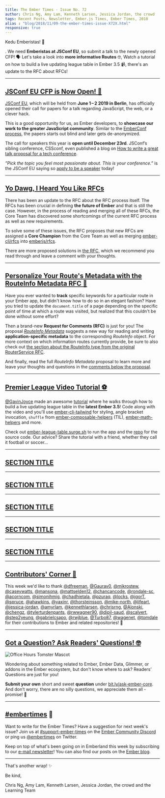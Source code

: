 ```yaml
---
title: The Ember Times - Issue No. 72
author: Chris Ng, Amy Lam, Kenneth Larsen, Jessica Jordan, the crowd
tags: Recent Posts, Newsletter, Ember.js Times, Ember Times, 2018
alias : "blog/2018/11/09-the-ember-times-issue-X72X.html"
responsive: true
---
```


Kedu Emberistas! 🐹

<SOME-INTRO-HERE-TO-KEEP-THEM-SUBSCRIBERS-READING>.
We need **Emberistas at JSConf EU**, so submit a talk to the newly opened CFP! 🗣️
Let's take a look into **more informative Routes** 🤓,
Watch a tutorial on how to build a live updating league table in Ember 3.5 📹,
there's an update to the RFC about RFCs!

---

## [JSConf EU CFP is Now Open! 👐](https://2019.jsconf.eu/call-for-speakers/)

[JSConf EU](https://2019.jsconf.eu/), which will be held from **June 1 – 2 2019 in Berlin**, has officially opened their call for papers for a talk regarding JavaScript, the web, or a clever hack.

<!--alex ignore blind-->
This is a good opportunity for us, as Ember developers, to **showcase our work to the greater JavaScript community**. Similar to the [EmberConf process](https://www.emberjs.com/blog/2018/10/12/the-ember-times-issue-68.html#toc_a-href-https-emberconf-com-become-a-speaker-html-emberconf-2019-call-for-papers-a), the papers starts out blind and later gets de-anonymized.

The call for speakers this year is **open until December 23rd**. JSConf’s sibling conference, CSSconf, even published a blog on [How to write a great talk proposal for a tech conference](https://blog.cssconf.eu/2014/06/12/how-to-write-a-great-talk-proposal-for-a-tech-conference/).

_”Pick the topic you feel most passionate about. This is your conference.”_  is the JSConf EU saying so [apply to be a speaker](https://2019.jsconf.eu/call-for-speakers/) today!

---

## [Yo Dawg, I Heard You Like RFCs](https://github.com/emberjs/rfcs/pull/300)
There has been an update to the RFC about the RFC process itself. The RFCs has been crucial in defining **the future of Ember** and that is still the case.
However, in the process of reading and merging all of these RFCs, the Core Team has discovered some shortcomings of the current RFC process as well as new requirements.

To solve some of these issues, the RFC proposes that new RFCs are assigned a **Core Champion** from the Core Team as well as merging [ember-cli/rfcs](https://github.com/ember-cli/rfcs) into [emberjs/rfcs](https://github.com/emberjs/rfcs).

There are more proposed solutions in [the RFC](https://github.com/emberjs/rfcs/blob/rfc-process-update/text/0300-rfc-process-update.md), which we recommend you read through and leave a comment with your thoughts.

---

## [Personalize Your Route's Metadata with the RouteInfo Metadata RFC 📝](https://github.com/emberjs/rfcs/pull/398)

Have you ever wanted to **track** specific keywords for a particular route in your Ember app, but didn't know how to do so in an elegant fashion? Have you tried to update the `document.title` of a page depending on the specific point of time at which a route was visited, but realized that this couldn't be done without some effort?

Then a brand-new **Request for Comments (RFC)** is just for you! The proposal [_RouteInfo Metadata_](https://github.com/emberjs/rfcs/pull/398) suggests a new way for reading and writing **application-specific metadata** to the corresponding _RouteInfo_ object. For more context on which information routes currently provide, be sure to also check out [the section about the RouteInfo type from the original RouterService RFC](https://github.com/emberjs/rfcs/blob/master/text/0095-router-service.md#routeinfo-type).

And finally, read the full _RouteInfo Metadata_ proposal to learn more and leave your thoughts and questions in the [comments below the proposal](https://github.com/emberjs/rfcs/pull/398).

---

## [Premier League Video Tutorial ⚽️](https://twitter.com/gavinjoyce/status/1059533557130059779)

[@GavinJoyce](https://github.com/gavinjoyce) made an awesome [tutorial](https://www.youtube.com/watch?v=vYakop2d2RI) where he walks through how to build a live updating league table in the **latest Ember 3.5**! Code along with the video and you'll use [ember-cli-tailwind](https://github.com/embermap/ember-cli-tailwind) for styling, angle bracket invocation, `shuffle` from [ember-composable-helpers](https://github.com/DockYard/ember-composable-helpers) (TIL), [ember-math-helpers](https://github.com/shipshapecode/ember-math-helpers) and more.

Check out [ember-league-table.surge.sh](ember-league-table.surge.sh) to run the app and the [repo](https://github.com/GavinJoyce/ember-league-table) for the source code. Our advice? Share the tutorial with a friend, whether they call it football or soccer...

---

## [SECTION TITLE](#section-url)


---

## [SECTION TITLE](#section-url)


---

## [SECTION TITLE](#section-url)


---

## [SECTION TITLE](#section-url)


---

## [SECTION TITLE](#section-url)


---


## [Contributors' Corner 👏](https://guides.emberjs.com/release/contributing/repositories/)

<p>This week we'd like to thank <a href="https://github.com/dfreeman" target="gh-user">@dfreeman</a>, <a href="https://github.com/Gaurav0" target="gh-user">@Gaurav0</a>, <a href="https://github.com/mikrostew" target="gh-user">@mikrostew</a>, <a href="https://github.com/caseywatts" target="gh-user">@caseywatts</a>, <a href="https://github.com/mansona" target="gh-user">@mansona</a>, <a href="https://github.com/mattselden12" target="gh-user">@mattselden12</a>, <a href="https://github.com/chancancode" target="gh-user">@chancancode</a>, <a href="https://github.com/rondale-sc" target="gh-user">@rondale-sc</a>, <a href="https://github.com/acorncom" target="gh-user">@acorncom</a>, <a href="https://github.com/simonihmig" target="gh-user">@simonihmig</a>, <a href="https://github.com/chadhietala" target="gh-user">@chadhietala</a>, <a href="https://github.com/pzuraq" target="gh-user">@pzuraq</a>, <a href="https://github.com/locks" target="gh-user">@locks</a>, <a href="https://github.com/igorT" target="gh-user">@igorT</a>, <a href="https://github.com/spruce" target="gh-user">@spruce</a>, <a href="https://github.com/ahawkins" target="gh-user">@ahawkins</a>, <a href="https://github.com/yaxinr" target="gh-user">@yaxinr</a>, <a href="https://github.com/thorsteinsson" target="gh-user">@thorsteinsson</a>, <a href="https://github.com/mike-north" target="gh-user">@mike-north</a>, <a href="https://github.com/lifeart" target="gh-user">@lifeart</a>, <a href="https://github.com/jessica-jordan" target="gh-user">@jessica-jordan</a>, <a href="https://github.com/amyrlam" target="gh-user">@amyrlam</a>, <a href="https://github.com/kennethlarsen" target="gh-user">@kennethlarsen</a>, <a href="https://github.com/chrisrng" target="gh-user">@chrisrng</a>, <a href="https://github.com/Alonski" target="gh-user">@Alonski</a>, <a href="https://github.com/chengz" target="gh-user">@chengz</a>, <a href="https://github.com/tylerturdenpants" target="gh-user">@tylerturdenpants</a>, <a href="https://github.com/rwwagner90" target="gh-user">@rwwagner90</a>, <a href="https://github.com/dipil-saud" target="gh-user">@dipil-saud</a>, <a href="https://github.com/scalvert" target="gh-user">@scalvert</a>, <a href="https://github.com/step2yeung" target="gh-user">@step2yeung</a>, <a href="https://github.com/gabrielcsapo" target="gh-user">@gabrielcsapo</a>, <a href="https://github.com/rwjblue" target="gh-user">@rwjblue</a>, <a href="https://github.com/Turbo87" target="gh-user">@Turbo87</a>, <a href="https://github.com/wagenet" target="gh-user">@wagenet</a>, <a href="https://github.com/tomdale" target="gh-user">@tomdale</a> for their contributions to Ember and related repositories! 💖</p>

---

## [Got a Question? Ask Readers' Questions! 🤓](https://docs.google.com/forms/d/e/1FAIpQLScqu7Lw_9cIkRtAiXKitgkAo4xX_pV1pdCfMJgIr6Py1V-9Og/viewform)

<div class="blog-row">
  <img class="float-right small transparent padded" alt="Office Hours Tomster Mascot" title="Readers' Questions" src="/images/tomsters/officehours.png" />

  <p>Wondering about something related to Ember, Ember Data, Glimmer, or addons in the Ember ecosystem, but don't know where to ask? Readers’ Questions are just for you!</p>

<p><strong>Submit your own</strong> short and sweet <strong>question</strong> under <a href="https://bit.ly/ask-ember-core" target="rq">bit.ly/ask-ember-core</a>. And don’t worry, there are no silly questions, we appreciate them all - promise! 🤞</p>

</div>

---

## [#embertimes](https://emberjs.com/blog/tags/newsletter.html) 📰

Want to write for the Ember Times? Have a suggestion for next week's issue? Join us at [#support-ember-times](https://discordapp.com/channels/480462759797063690/485450546887786506) on the [Ember Community Discord](https://discordapp.com/invite/zT3asNS) or ping us [@embertimes](https://twitter.com/embertimes) on Twitter.

Keep on top of what's been going on in Emberland this week by subscribing to our [e-mail newsletter](https://the-emberjs-times.ongoodbits.com/)! You can also find our posts on the [Ember blog](https://emberjs.com/blog/tags/newsletter.html).

---


That's another wrap! ✨

Be kind,

Chris Ng, Amy Lam, Kenneth Larsen, Jessica Jordan, the crowd and the Learning Team
